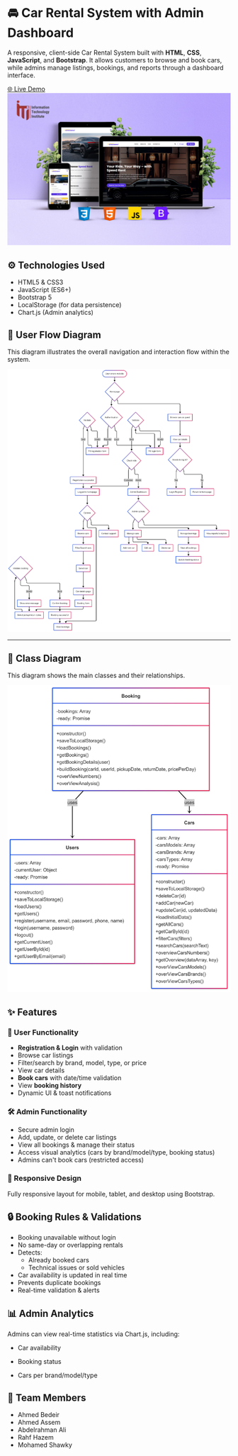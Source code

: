 # 🚘 Car Rental System with Admin Dashboard

A responsive, client-side Car Rental System built with **HTML**, **CSS**, **JavaScript**, and **Bootstrap**. It allows customers to browse and book cars, while admins manage listings, bookings, and reports through a dashboard interface.

[🌐 Live Demo](https://car-rental-system-chi-two.vercel.app/)
![Thumbnail](./docs/Web-Showcase-Project-Presentation%20copy%20(1).jpg)

## ⚙ Technologies Used

- HTML5 & CSS3
- JavaScript (ES6+)
- Bootstrap 5
- LocalStorage (for data persistence)
- Chart.js (Admin analytics)

## 🧭 User Flow Diagram

This diagram illustrates the overall navigation and interaction flow within the system.

![User Flow Diagram](./docs/userFlow.png)

---

## 🧱 Class Diagram

This diagram shows the main classes and their relationships.

![Class Diagram](./docs/classDiagrams.png)

## ✨ Features

### 👥 User Functionality
- **Registration & Login** with validation
- Browse car listings
- Filter/search by brand, model, type, or price
- View car details
- **Book cars** with date/time validation
- View **booking history**
- Dynamic UI & toast notifications

### 🛠️ Admin Functionality
- Secure admin login
- Add, update, or delete car listings
- View all bookings & manage their status
- Access visual analytics (cars by brand/model/type, booking status)
- Admins can't book cars (restricted access)

### 📱 Responsive Design
Fully responsive layout for mobile, tablet, and desktop using Bootstrap.


## 🔒 Booking Rules & Validations

- Booking unavailable without login
- No same-day or overlapping rentals
- Detects:
  - Already booked cars
  - Technical issues or sold vehicles
- Car availability is updated in real time
- Prevents duplicate bookings
- Real-time validation & alerts


## 📊 Admin Analytics

Admins can view real-time statistics via Chart.js, including:

- Car availability

- Booking status

- Cars per brand/model/type

## 📌 Team Members
- Ahmed Bedeir
- Ahmed Assem
- Abdelrahman Ali
- Rahf Hazem
- Mohamed Shawky
